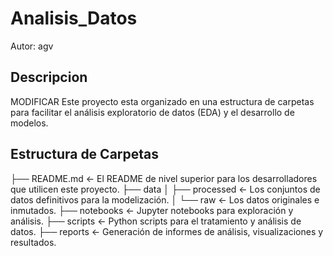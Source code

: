 # Analisis_Datos

Autor: agv

## Descripcion

MODIFICAR Este proyecto esta organizado en una estructura de carpetas para facilitar el análisis exploratorio de datos (EDA) y el desarrollo de modelos.

## Estructura de Carpetas

├── README.md <- El README de nivel superior para los desarrolladores que utilicen este proyecto. 
├── data 
│ ├── processed <- Los conjuntos de datos definitivos para la modelización. 
│ └── raw <- Los datos originales e inmutados. 
├── notebooks <- Jupyter notebooks para exploración y análisis. 
├── scripts <- Python scripts para el tratamiento y análisis de datos. 
├── reports <- Generación de informes de análisis, visualizaciones y resultados.
```
